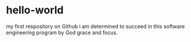 # hello-world
my first respository on Github
i am determined to succeed in this software engineering program by God grace and focus. 
